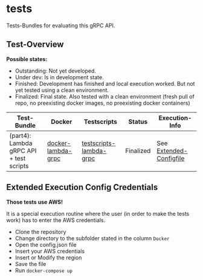 # tests
Tests-Bundles for evaluating this gRPC API.

## Test-Overview

__Possible states:__
* Outstanding: Not yet developed.
* Under dev: Is in development state.
* Finished: Development has finished and local execution worked. But not yet tested using a clean environment.
* Finalized: Final state. Also tested with a clean environment (fresh pull of repo, no preexisting docker images, no preexisting docker containers)

| Test-Bundle | Docker | Testscripts | Status | Execution-Info |
| ----------- | ------ | ----------- | ------ | ---- |
| (part4): Lambda gRPC API + test scripts | [docker-lambda-grpc](https://github.com/APIBrickwork/AWSLambda-gRPC-API/tree/master/tests/docker-lambda-grpc) | [testscripts-lambda-grpc](https://github.com/APIBrickwork/AWSLambda-gRPC-API/tree/master/tests/testscripts-lambda-grpc) | Finalized |See [Extended-Configfile](#extended-execution-config-credentials) |

## Extended Execution Config Credentials
__Those tests use AWS!__

It is a special execution routine where the user (in order to make the tests work) has to enter the AWS credentials. 
* Clone the repository
* Change directory to the subfolder stated in the column `Docker`
* Open the config.json file
* Insert your AWS credentials
* Insert or Modify the region
* Save the file
* Run `docker-compose up`
